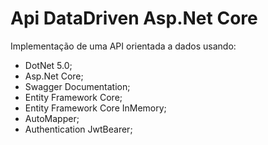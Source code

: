 # Api DataDriven Asp.Net Core
Implementação de uma API orientada a dados usando:

 - DotNet 5.0;
 - Asp.Net Core;
 - Swagger Documentation;
 - Entity Framework Core;
 - Entity Framework Core InMemory;
 - AutoMapper;
 - Authentication JwtBearer;
 
